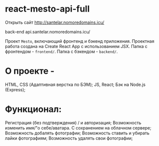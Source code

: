 # react-mesto-api-full

Открыть сайт
http://santelar.nomoredomains.icu/

back-end
api.santelar.nomoredomains.icu/

Проект `Mesto`, включающий фронтенд и бэкенд приложения.
Проектная работа создана на Create React App с использованием JSX.
Папка с фронтендом - `frontend/`.
Папка с бэкендом - `backend/`. 

# О проекте -
HTML, CSS (Адаптивная верстка по БЭМ);
JS, React;
Бэк на Node.js (Express);

# Функционал:
Регистрация (без подтверждения) / и авторизация;
Возможность изменить имя/"о себе/аватара. С сохранением на облачном сервере;
Возможность добалять фотографии;
Возможность ставить и убирать лайки фотографиям;
Возможность удалять свои фотографии;